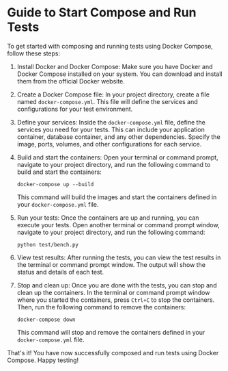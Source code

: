 # Guide to Start Compose and Run Tests

To get started with composing and running tests using Docker Compose, follow these steps:

1. Install Docker and Docker Compose: Make sure you have Docker and Docker Compose installed on your system. You can download and install them from the official Docker website.

2. Create a Docker Compose file: In your project directory, create a file named `docker-compose.yml`. This file will define the services and configurations for your test environment.

3. Define your services: Inside the `docker-compose.yml` file, define the services you need for your tests. This can include your application container, database container, and any other dependencies. Specify the image, ports, volumes, and other configurations for each service.

4. Build and start the containers: Open your terminal or command prompt, navigate to your project directory, and run the following command to build and start the containers:

    ```
    docker-compose up --build
    ```

    This command will build the images and start the containers defined in your `docker-compose.yml` file.

5. Run your tests: Once the containers are up and running, you can execute your tests. Open another terminal or command prompt window, navigate to your project directory, and run the following command:

    ```
    python test/bench.py
    ```

6. View test results: After running the tests, you can view the test results in the terminal or command prompt window. The output will show the status and details of each test.

7. Stop and clean up: Once you are done with the tests, you can stop and clean up the containers. In the terminal or command prompt window where you started the containers, press `Ctrl+C` to stop the containers. Then, run the following command to remove the containers:

    ```
    docker-compose down
    ```

    This command will stop and remove the containers defined in your `docker-compose.yml` file.

That's it! You have now successfully composed and run tests using Docker Compose. Happy testing!
